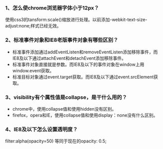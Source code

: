 ### 1、怎么使chrome浏览器字体小于12px？
  使用css3的tansform:scale()缩放进行处理。以前添加-webkit-text-size-adjust:none;样式已经无效。

### 2、标准事件对象和IE8老版事件对象有哪些区别？
*  标准事件添加通过addEventListen和removeEventListen添加移除事件，而IE8及以下通过attachEvent和detachEvent添加移除事件。
*  标准事件对象直接就是参数。而IE8及以下的事件对象在window上用window.event获取。
*  标准目标对象通过event.target获取。而IE8及以下通过event.srcElement获取。

### 3、visibility有个属性值是collapse，是干什么用的？
*  chrome中，使用collapse值和使用hidden没有区别。
*  firefox，opera和IE，使用collapse值和使用display：none没有什么区别。

### 4、IE8及以下怎么设置透明度？
  filter:alpha(opacity=50)
  等同于现在的opacity: 0.5;

